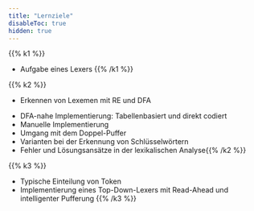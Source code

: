 ```yaml
---
title: "Lernziele"
disableToc: true
hidden: true
---
```



{{% k1 %}}
-   Aufgabe eines Lexers
    {{% /k1 %}}

{{% k2 %}}
-   Erkennen von Lexemen mit RE und DFA
*   DFA-nahe Implementierung: Tabellenbasiert und direkt codiert
*   Manuelle Implementierung
*   Umgang mit dem Doppel-Puffer
*   Varianten bei der Erkennung von Schlüsselwörtern
*   Fehler und Lösungsansätze in der lexikalischen Analyse{{% /k2 %}}

{{% k3 %}}
*   Typische Einteilung von Token
*   Implementierung eines Top-Down-Lexers mit Read-Ahead und intelligenter Pufferung
{{% /k3 %}}